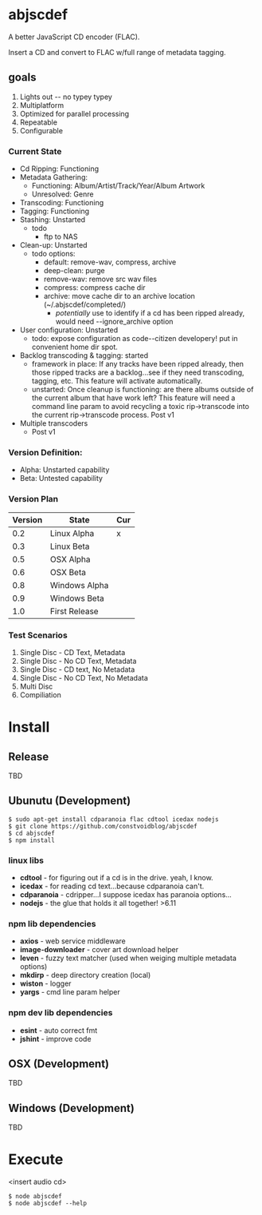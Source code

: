 # abjscdef
A better JavaScript CD encoder (FLAC).

Insert a CD and convert to FLAC w/full range of metadata tagging.

## goals
1. Lights out -- no typey typey
2. Multiplatform
3. Optimized for parallel processing
4. Repeatable
5. Configurable 
 
### Current State
* Cd Ripping: Functioning
* Metadata Gathering:  
    * Functioning: Album/Artist/Track/Year/Album Artwork
    * Unresolved: Genre     
* Transcoding: Functioning
* Tagging: Functioning
* Stashing: Unstarted
    * todo 
        * ftp to NAS
* Clean-up: Unstarted
    * todo options:
        * default: remove-wav, compress, archive
        * deep-clean: purge
        * remove-wav: remove src wav files
        * compress: compress cache dir
        * archive: move cache dir to an archive location (~/.abjscdef/completed/)
            * *potentially* use to identify if a cd has been ripped already, would need --ignore_archive option    
* User configuration: Unstarted
    * todo: expose configuration as code--citizen developery! put in convenient home dir spot.
* Backlog transcoding & tagging: started
    * framework in place: If any tracks have been ripped already, then those ripped tracks are a backlog...see if they need transcoding, tagging, etc. This feature will activate automatically.
    * unstarted: Once cleanup is functioning:  are there albums outside of the current album that have work left? This feature will need a command line param to avoid recycling a toxic rip->transcode into the current rip->transcode process. Post v1
* Multiple transcoders
    * Post v1

### Version Definition:
* Alpha: Unstarted capability
* Beta: Untested capability

### Version Plan
|Version|State|Cur|
|-------|-----|---|
|0.2|Linux Alpha|x|
|0.3|Linux Beta||
|0.5|OSX Alpha||
|0.6|OSX Beta||
|0.8|Windows Alpha||
|0.9|Windows Beta||
|1.0|First Release||

### Test Scenarios
1. Single Disc - CD Text, Metadata
2. Single Disc - No CD Text, Metadata
3. Single Disc - CD text, No Metadata
4. Single Disc - No CD Text, No Metadata
5. Multi Disc
6. Compiliation

# Install 
## Release 
TBD

## Ubunutu (Development)
```
$ sudo apt-get install cdparanoia flac cdtool icedax nodejs
$ git clone https://github.com/constvoidblog/abjscdef
$ cd abjscdef
$ npm install
```

### linux libs
* **cdtool** - for figuring out if a cd is in the drive. yeah, I know.
* **icedax** - for reading cd text...because cdparanoia can't.
* **cdparanoia** - cdripper...I suppose icedax has paranoia options...
* **nodejs** - the glue that holds it all together! >6.11

### npm lib dependencies
* **axios** - web service middleware
* **image-downloader** - cover art download helper
* **leven** - fuzzy text matcher (used when weiging multiple metadata options)
* **mkdirp** - deep directory creation (local)
* **wiston** - logger
* **yargs** - cmd line param helper


### npm dev lib dependencies
* **esint** - auto correct fmt
* **jshint** - improve code
 
## OSX (Development)
TBD

## Windows (Development)
TBD

# Execute
\<insert audio cd\>
```
$ node abjscdef
$ node abjscdef --help
```
